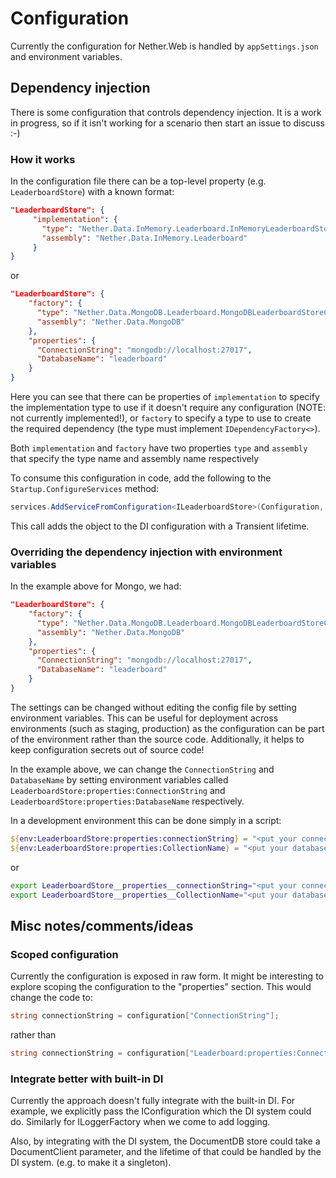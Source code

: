 # Configuration

Currently the configuration for Nether.Web is handled by `appSettings.json` and environment variables.

## Dependency injection
There is some configuration that controls dependency injection. It is a work in progress, so if it isn't working for a scenario then start an issue to discuss :-)

### How it works

In the configuration file there can be a top-level property (e.g. `LeaderboardStore`) with a known format:

```json
"LeaderboardStore": {
     "implementation": {
       "type": "Nether.Data.InMemory.Leaderboard.InMemoryLeaderboardStore",
       "assembly": "Nether.Data.InMemory.Leaderboard"
     }
}
``` 

or 

```json
"LeaderboardStore": {
    "factory": {
      "type": "Nether.Data.MongoDB.Leaderboard.MongoDBLeaderboardStoreConfigurationFactory",
      "assembly": "Nether.Data.MongoDB"
    },
    "properties": {
      "ConnectionString": "mongodb://localhost:27017",
      "DatabaseName": "leaderboard"
    }
}
```

Here you can see that there can be properties of `implementation` to specify the implementation type to use if it doesn't require any configuration (NOTE: not currently implemented!), or `factory` to specify a type to use to create the required dependency (the type must implement `IDependencyFactory<>`). 

Both `implementation` and `factory` have two properties `type` and `assembly` that specify the type name and assembly name respectively

To consume this configuration in code, add the following to the `Startup.ConfigureServices` method:

```csharp
services.AddServiceFromConfiguration<ILeaderboardStore>(Configuration, "LeaderboardStore");
```

This call adds the object to the DI configuration with a Transient lifetime.


### Overriding the dependency injection with environment variables


In the example above for Mongo, we had:

```json
"LeaderboardStore": {
    "factory": {
      "type": "Nether.Data.MongoDB.Leaderboard.MongoDBLeaderboardStoreConfigurationFactory",
      "assembly": "Nether.Data.MongoDB"
    },
    "properties": {
      "ConnectionString": "mongodb://localhost:27017",
      "DatabaseName": "leaderboard"
    }
}
```

The settings can be changed without editing the config file by setting environment variables. This can be useful for deployment across environments (such as staging, production) as the configuration can be part of the environment rather than the source code. Additionally, it helps to keep configuration secrets out of source code!


In the example above, we can change the `ConnectionString` and `DatabaseName` by setting environment variables called `LeaderboardStore:properties:ConnectionString` and `LeaderboardStore:properties:DatabaseName` respectively.


In a development environment this can be done simply in a script:

```powershell
${env:LeaderboardStore:properties:connectionString} = "<put your connection string here>"
${env:LeaderboardStore:properties:CollectionName} = "<put your database name here>"
``` 

or 
```bash
export LeaderboardStore__properties__connectionString="<put your connection string here>"
export LeaderboardStore__properties__CollectionName="<put your database name here>"
``` 

## Misc notes/comments/ideas

### Scoped configuration
Currently the configuration is exposed in raw form. It might be interesting to explore scoping the configuration to the "properties" section. This would change the code to:

```csharp
string connectionString = configuration["ConnectionString"];
```
rather than 
```csharp
string connectionString = configuration["Leaderboard:properties:ConnectionString"];
```

### Integrate better with built-in DI
Currently the approach doesn't fully integrate with the built-in DI. For example, we explicitly pass the IConfiguration which the DI system could do. Similarly for ILoggerFactory when we come to add logging.

Also, by integrating with the DI system, the DocumentDB store could take a DocumentClient parameter, and the lifetime of that could be handled by the DI system. (e.g. to make it a singleton). 